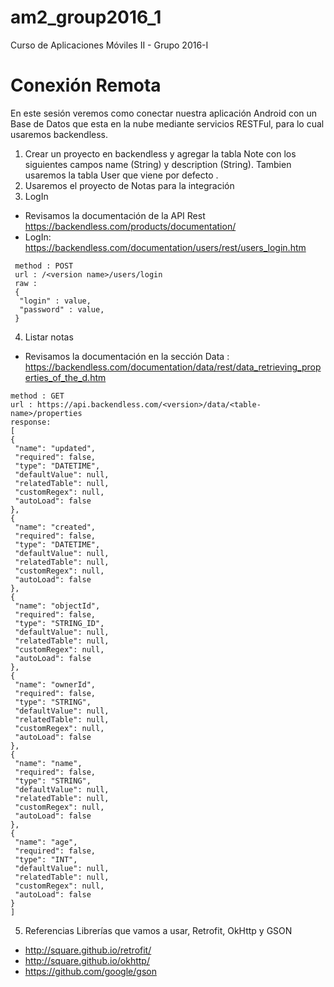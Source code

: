 # am2_group2016_1
Curso de Aplicaciones Móviles II - Grupo 2016-I

# Conexión Remota
En este sesión veremos como conectar nuestra aplicación Android con un Base de Datos que esta en la nube mediante servicios RESTFul, para lo cual usaremos backendless.

1. Crear un proyecto en backendless y agregar la tabla Note con los siguientes campos name (String) y description (String). Tambien usaremos la tabla User que viene por defecto  .
2. Usaremos el proyecto de Notas para la integración 
3. LogIn 
 - Revisamos la documentación de la API Rest https://backendless.com/products/documentation/
 - LogIn: https://backendless.com/documentation/users/rest/users_login.htm
```
 method : POST
 url : /<version name>/users/login
 raw : 
 {
  "login" : value,
  "password" : value,
 }
```
4. Listar notas
 - Revisamos la documentación en la sección Data : https://backendless.com/documentation/data/rest/data_retrieving_properties_of_the_d.htm
 ```
 method : GET
 url : https://api.backendless.com/<version>/data/<table-name>/properties
 response: 
 [
 {
  "name": "updated",
  "required": false,
  "type": "DATETIME",
  "defaultValue": null,
  "relatedTable": null,
  "customRegex": null,
  "autoLoad": false
 },
 {
  "name": "created",
  "required": false,
  "type": "DATETIME",
  "defaultValue": null,
  "relatedTable": null,
  "customRegex": null,
  "autoLoad": false
 },
 {
  "name": "objectId",
  "required": false,
  "type": "STRING_ID",
  "defaultValue": null,
  "relatedTable": null,
  "customRegex": null,
  "autoLoad": false
 },
 {
  "name": "ownerId",
  "required": false,
  "type": "STRING",
  "defaultValue": null,
  "relatedTable": null,
  "customRegex": null,
  "autoLoad": false
 },
 {
  "name": "name",
  "required": false,
  "type": "STRING",
  "defaultValue": null,
  "relatedTable": null,
  "customRegex": null,
  "autoLoad": false
 },
 {
  "name": "age",
  "required": false,
  "type": "INT",
  "defaultValue": null,
  "relatedTable": null,
  "customRegex": null,
  "autoLoad": false
 }
]
```
5. Referencias
Librerías que vamos a usar, Retrofit, OkHttp y GSON

- http://square.github.io/retrofit/
- http://square.github.io/okhttp/
- https://github.com/google/gson
